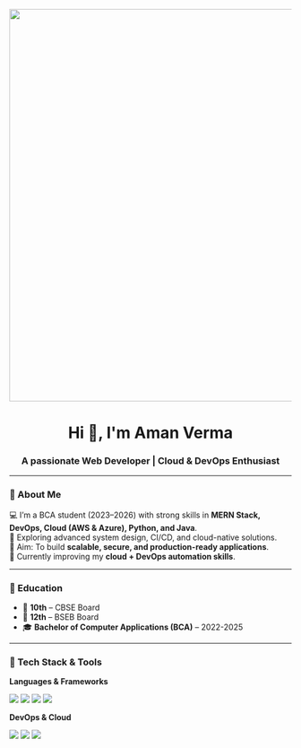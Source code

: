 <!-- Banner / Header Image -->
<p align="center">
  <img src="https://cdn.dribbble.com/users/730703/screenshots/6581243/avento.gif" width="700" />
</p>

<h1 align="center">Hi 👋, I'm Aman Verma</h1>
<h3 align="center">A passionate Web Developer | Cloud & DevOps Enthusiast</h3>

---

### 🚀 About Me  
💻 I’m a BCA student (2023–2026) with strong skills in **MERN Stack, DevOps, Cloud (AWS & Azure), Python, and Java**.  
📘 Exploring advanced system design, CI/CD, and cloud-native solutions.  
🎯 Aim: To build **scalable, secure, and production-ready applications**.  
🌱 Currently improving my **cloud + DevOps automation skills**.  

---

### 🏫 Education  
- 📖 **10th** – CBSE Board  
- 📖 **12th** – BSEB Board  
- 🎓 **Bachelor of Computer Applications (BCA)** – 2022-2025  

---

### 🔧 Tech Stack & Tools  

**Languages & Frameworks**  
<p>
  <img src="https://img.shields.io/badge/Python-3776AB?style=for-the-badge&logo=python&logoColor=white"/>
  <img src="https://img.shields.io/badge/Java-ED8B00?style=for-the-badge&logo=openjdk&logoColor=white"/>
  <img src="https://img.shields.io/badge/React-20232A?style=for-the-badge&logo=react&logoColor=61DAFB"/>
  <img src="https://img.shields.io/badge/Node.js-43853D?style=for-the-badge&logo=node.js&logoColor=white"/>
</p>

**DevOps & Cloud**  
<p>
  <img src="https://img.shields.io/badge/AWS-232F3E?style=for-the-badge&logo=amazonaws&logoColor=white"/>
  <img src="https://img.shields.io/badge/Azure-0078D4?style=for-the-badge&logo=microsoftazure&logoColor=white"/>
  <img src="https://img.shields.io/badge/Docker-2496ED?style=for-the-badge&logo=docker&logoColor=white"/>
  <img src="https://img.shields.io/badge/GitHub-181717?style=for-the-badge&logo=github&logoColor=whit
